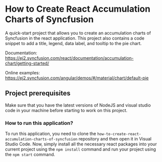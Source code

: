 # How to Create React Accumulation Charts of Syncfusion

A quick-start project that allows you to create an accumulation charts of Syncfusion in the react application. This project also contains a code snippet to add a title, legend, data label, and tooltip to the pie chart.

Documentation: https://ej2.syncfusion.com/react/documentation/accumulation-chart/getting-started/

Online examples: https://ej2.syncfusion.com/angular/demos/#/material/chart/default-pie

## Project prerequisites

Make sure that you have the latest versions of NodeJS and visual studio code in your machine before starting to work on this project.

### How to run this application?

To run this application, you need to clone the `how-to-create-react-accumulation-charts-of-syncfusion` repository and then open it in Visual Studio Code. Now, simply install all the necessary react packages into your current project using the `npm install` command and run your project using the `npm start` command.
